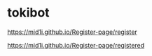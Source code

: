 # tokibot

https://mid1i.github.io/Register-page/register

https://mid1i.github.io/Register-page/registered
